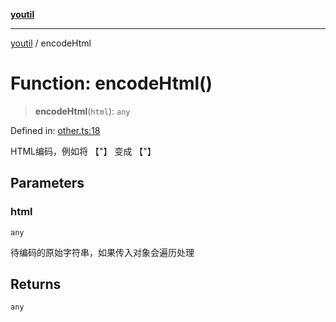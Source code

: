 [**youtil**](../README.md)

***

[youtil](../globals.md) / encodeHtml

# Function: encodeHtml()

> **encodeHtml**(`html`): `any`

Defined in: [other.ts:18](https://github.com/sxei/youtil/blob/efdd931ce1d472236d5eaf587fbf4bb3111ece5e/src/other.ts#L18)

HTML编码，例如将 【"】 变成 【&quot;】

## Parameters

### html

`any`

待编码的原始字符串，如果传入对象会遍历处理

## Returns

`any`
